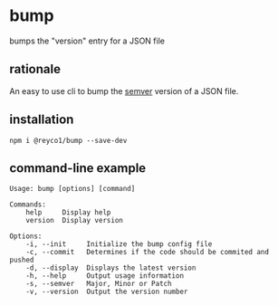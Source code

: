 # bump
bumps the "version" entry for a JSON file

## rationale

An easy to use cli to bump the [semver](http://semver.org/) version of a JSON file.

## installation

    npm i @reyco1/bump --save-dev

## command-line example

    Usage: bump [options] [command]
  
    Commands:
        help     Display help
        version  Display version
    
    Options:
        -i, --init     Initialize the bump config file
        -c, --commit   Determines if the code should be commited and pushed
        -d, --display  Displays the latest version
        -h, --help     Output usage information
        -s, --semver   Major, Minor or Patch
        -v, --version  Output the version number
